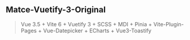 ## Matce-Vuetify-3-Original

> Vue 3.5 + Vite 6 + Vuetify 3 + SCSS + MDI + Pinia + Vite-Plugin-Pages + Vue-Datepicker + ECharts + Vue3-Toastify